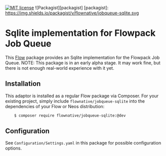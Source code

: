 [![MIT license](http://img.shields.io/badge/license-MIT-brightgreen.svg)](http://opensource.org/licenses/MIT)
![Packagist][packagist]
[packagist]: https://img.shields.io/packagist/v/flownative/jobqueue-sqlite.svg

# Sqlite implementation for Flowpack Job Queue

This [Flow](https://flow.typo3.org) package provides an Sqlite implementation for the Flowpack Job Queue.
NOTE: This package is in an early alpha stage. It may work fine, but there is not enough real-world experience with it yet.

## Installation

This adaptor is installed as a regular Flow package via Composer. For your existing project, simply include
`flownative/jobqueue-sqlite` into the dependencies of your Flow or Neos distribution:

```bash
    $ composer require flownative/jobqueue-sqlite:@dev
```

## Configuration

See `Configuration/Settings.yaml` in this package for possible configuration options.
